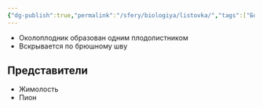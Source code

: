 ```yaml
---
{"dg-publish":true,"permalink":"/sfery/biologiya/listovka/","tags":["Ботаника"]}
---
```


- Околоплодник образован одним плодолистником
- Вскрывается по брюшному шву
## Представители
- Жимолость
- Пион
